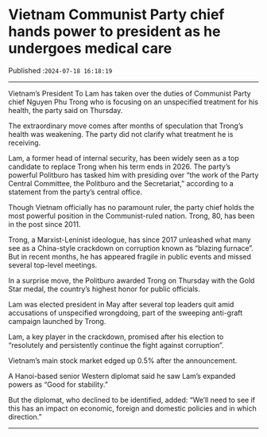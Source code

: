 # Vietnam Communist Party chief hands power to president as he undergoes medical care

Published :`2024-07-18 16:18:19`

---

Vietnam’s President To Lam has taken over the duties of Communist Party chief Nguyen Phu Trong who is focusing on an unspecified treatment for his health, the party said on Thursday.

The extraordinary move comes after months of speculation that Trong’s health was weakening. The party did not clarify what treatment he is receiving.

Lam, a former head of internal security, has been widely seen as a top candidate to replace Trong when his term ends in 2026. The party’s powerful Politburo has tasked him with presiding over “the work of the Party Central Committee, the Politburo and the Secretariat,” according to a statement from the party’s central office.

Though Vietnam officially has no paramount ruler, the party chief holds the most powerful position in the Communist-ruled nation. Trong, 80, has been in the post since 2011.

Trong, a Marxist-Leninist ideologue, has since 2017 unleashed what many see as a China-style crackdown on corruption known as “blazing furnace”. But in recent months, he has appeared fragile in public events and missed several top-level meetings.

In a surprise move, the Politburo awarded Trong on Thursday with the Gold Star medal, the country’s highest honor for public officials.

Lam was elected president in May after several top leaders quit amid accusations of unspecified wrongdoing, part of the sweeping anti-graft campaign launched by Trong.

Lam, a key player in the crackdown, promised after his election to “resolutely and persistently continue the fight against corruption”.

Vietnam’s main stock market edged up 0.5% after the announcement.

A Hanoi-based senior Western diplomat said he saw Lam’s expanded powers as “Good for stability.”

But the diplomat, who declined to be identified, added: “We’ll need to see if this has an impact on economic, foreign and domestic policies and in which direction.”

---

